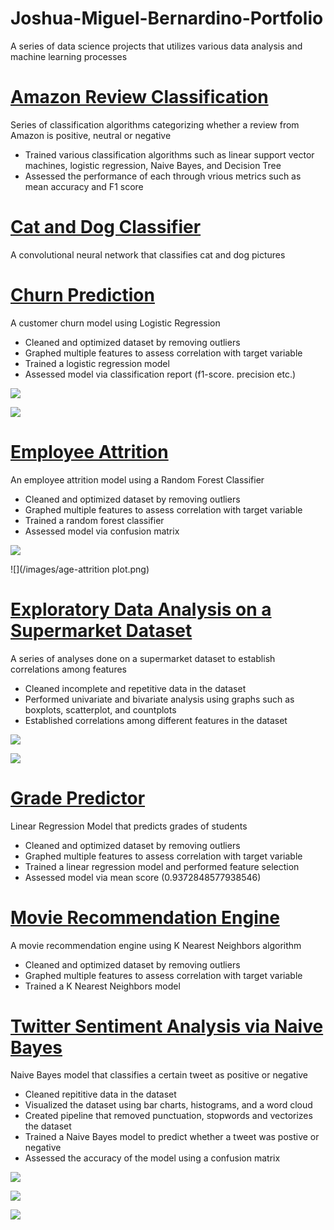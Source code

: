 # Joshua-Miguel-Bernardino-Portfolio
A series of data science projects that utilizes various data analysis and machine learning processes

# [Amazon Review Classification](https://github.com/Miggy070498/Amazon-Reviews)
Series of classification algorithms categorizing whether a review from Amazon is positive, neutral or negative

- Trained various classification algorithms such as linear support vector 
  machines, logistic regression, Naive Bayes, and Decision Tree
- Assessed the performance of each through vrious metrics such as mean accuracy
  and F1 score

# [Cat and Dog Classifier](https://github.com/Miggy070498/Dog-and-Cat-Image-Classifier)
A convolutional neural network that classifies cat and dog pictures

# [Churn Prediction](https://github.com/Miggy070498/Churn-Prediction)
A customer churn model using Logistic Regression

- Cleaned and optimized dataset by removing outliers
- Graphed multiple features to assess correlation with target variable
- Trained a logistic regression model
- Assessed model via classification report (f1-score. precision etc.)

![](/images/monthlycharges-v-churn.png)

![](/images/tenure-v-churn.png)

# [Employee Attrition](https://github.com/Miggy070498/Employee-Attrition)
An employee attrition model using a Random Forest Classifier

- Cleaned and optimized dataset by removing outliers
- Graphed multiple features to assess correlation with target variable
- Trained a random forest classifier
- Assessed model via confusion matrix

![](/images/correlation-for-attrotion.png)

![](/images/age-attrition plot.png)

# [Exploratory Data Analysis on a Supermarket Dataset](https://github.com/Miggy070498/EDA_Supermarket)
A series of analyses done on a supermarket dataset to establish correlations among features

- Cleaned incomplete and repetitive data in the dataset
- Performed univariate and bivariate analysis using graphs such as boxplots, scatterplot, and countplots
- Established correlations among different features in the dataset

![](/images/distplot.png)

![](/images/linegraph.png)

# [Grade Predictor](https://github.com/Miggy070498/Grade-Prediction)
Linear Regression Model that predicts grades of students

- Cleaned and optimized dataset by removing outliers
- Graphed multiple features to assess correlation with target variable
- Trained a linear regression model and performed feature selection
- Assessed model via mean score (0.9372848577938546)

# [Movie Recommendation Engine](https://github.com/Miggy070498/Movie-Recommendation-Engine)
A movie recommendation engine using K Nearest Neighbors algorithm

- Cleaned and optimized dataset by removing outliers
- Graphed multiple features to assess correlation with target variable
- Trained a K Nearest Neighbors model

# [Twitter Sentiment Analysis via Naive Bayes](https://github.com/Miggy070498/Twitter-Sentiment-Analysis)
Naive Bayes model that classifies a certain tweet as positive or negative

- Cleaned repititive data in the dataset
- Visualized the dataset using bar charts, histograms, and a word cloud
- Created pipeline that removed punctuation, stopwords and vectorizes the dataset
- Trained a Naive Bayes model to predict whether a tweet was postive or negative 
- Assessed the accuracy of the model using a confusion matrix 

![](/images/countplot.png)

![](/images/histogram.png)

![](/images/heatmap.png)

